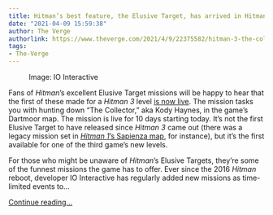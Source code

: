 ```yaml
---
title: Hitman’s best feature, the Elusive Target, has arrived in Hitman 3
date: "2021-04-09 15:59:38"
author: The Verge
authorlink: https://www.theverge.com/2021/4/9/22375582/hitman-3-the-collector-ellusive-target-dartmoor-io-interactive
tags:
- The-Verge
---
```

<figure>
      <img alt="" src="https://cdn.vox-cdn.com/thumbor/dbtFlJJV9o4eh16VpRXZAkTIc0c=/0x0:1620x1080/1310x873/cdn.vox-cdn.com/uploads/chorus_image/image/69101773/ET_BBLOG.0.png" />
        <figcaption>Image: IO Interactive</figcaption>
    </figure>

  <p id="RmFCyG">Fans of <em>Hitman</em>’s excellent Elusive Target missions will be happy to hear that the first of these made for a <em>Hitman 3</em> level <a href="https://twitter.com/Hitman/status/1380520882150416384">is now live</a>. The mission tasks you with hunting down “The Collector,” aka Kody Haynes, in the game’s Dartmoor map. The mission is live for 10 days starting today. It’s not the first Elusive Target to have released since <em>Hitman 3</em> came out (there was a legacy mission set in <a href="https://twitter.com/Hitman/status/1365345892283293699"><em>Hitman 1</em>’s Sapienza map</a>, for instance), but it’s the first available for one of the third game’s new levels. </p>
<p id="2SC65a">For those who might be unaware of <em>Hitman</em>’s Elusive Targets, they’re some of the funnest missions the game has to offer. Ever since the 2016 <em>Hitman </em>reboot, developer IO Interactive has regularly added new missions as time-limited events to...</p>
  <p>
    <a href="https://www.theverge.com/2021/4/9/22375582/hitman-3-the-collector-ellusive-target-dartmoor-io-interactive">Continue reading&hellip;</a>
  </p>